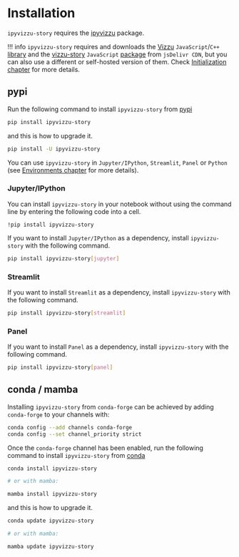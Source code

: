 # Installation

`ipyvizzu-story` requires the [ipyvizzu](https://pypi.org/project/ipyvizzu)
package.

!!! info
    `ipyvizzu-story` requires and downloads the
    [Vizzu](https://github.com/vizzuhq/vizzu-lib) `JavaScript`/`C++`
    [library](https://www.jsdelivr.com/package/npm/vizzu) and the
    [vizzu-story](https://github.com/vizzuhq/vizzu-ext-js-story) `JavaScript`
    [package](https://www.jsdelivr.com/package/npm/vizzu-story) from
    `jsDelivr CDN`, but you can also use a different or self-hosted version of
    them. Check
    [Initialization chapter](./tutorial/initialization.md#story-properties) for
    more details.

## pypi

Run the following command to install `ipyvizzu-story` from
[pypi](https://pypi.org/project/ipyvizzu-story/)

```sh
pip install ipyvizzu-story
```

and this is how to upgrade it.

```sh
pip install -U ipyvizzu-story
```

You can use `ipyvizzu-story` in `Jupyter/IPython`, `Streamlit`, `Panel` or
`Python` (see [Environments chapter](environments/index.md) for more details).

### Jupyter/IPython

You can install `ipyvizzu-story` in your notebook without using the command line
by entering the following code into a cell.

```
!pip install ipyvizzu-story
```

If you want to install `Jupyter/IPython` as a dependency, install
`ipyvizzu-story` with the following command.

```sh
pip install ipyvizzu-story[jupyter]
```

### Streamlit

If you want to install `Streamlit` as a dependency, install `ipyvizzu-story`
with the following command.

```sh
pip install ipyvizzu-story[streamlit]
```

### Panel

If you want to install `Panel` as a dependency, install `ipyvizzu-story` with
the following command.

```sh
pip install ipyvizzu-story[panel]
```

## conda / mamba

Installing `ipyvizzu-story` from `conda-forge` can be achieved by adding
`conda-forge` to your channels with:

```sh
conda config --add channels conda-forge
conda config --set channel_priority strict
```

Once the `conda-forge` channel has been enabled, run the following command to
install `ipyvizzu-story` from
[conda](https://anaconda.org/conda-forge/ipyvizzu-story/)

```sh
conda install ipyvizzu-story

# or with mamba:

mamba install ipyvizzu-story
```

and this is how to upgrade it.

```sh
conda update ipyvizzu-story

# or with mamba:

mamba update ipyvizzu-story
```
